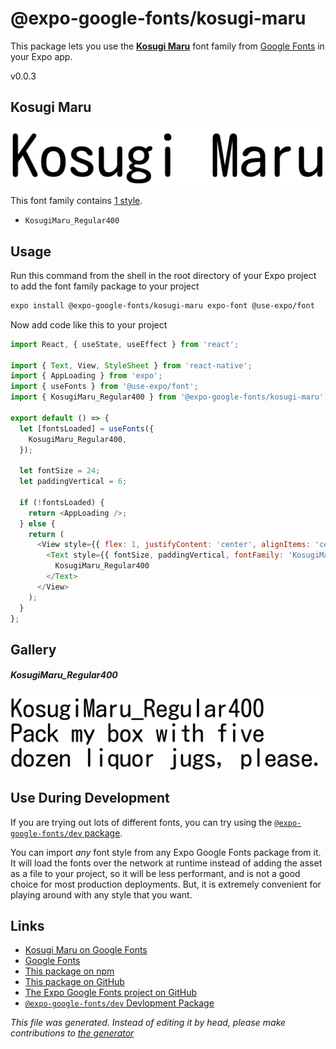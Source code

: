 # @expo-google-fonts/kosugi-maru

This package lets you use the [**Kosugi Maru**](https://fonts.google.com/specimen/Kosugi+Maru) font family from [Google Fonts](https://fonts.google.com/) in your Expo app.

v0.0.3

## Kosugi Maru

![Kosugi Maru](./font-family.png)

This font family contains [1 style](#gallery).

- `KosugiMaru_Regular400`

## Usage

Run this command from the shell in the root directory of your Expo project to add the font family package to your project
```sh
expo install @expo-google-fonts/kosugi-maru expo-font @use-expo/font
```

Now add code like this to your project
```js
import React, { useState, useEffect } from 'react';

import { Text, View, StyleSheet } from 'react-native';
import { AppLoading } from 'expo';
import { useFonts } from '@use-expo/font';
import { KosugiMaru_Regular400 } from '@expo-google-fonts/kosugi-maru';

export default () => {
  let [fontsLoaded] = useFonts({
    KosugiMaru_Regular400,
  });

  let fontSize = 24;
  let paddingVertical = 6;

  if (!fontsLoaded) {
    return <AppLoading />;
  } else {
    return (
      <View style={{ flex: 1, justifyContent: 'center', alignItems: 'center' }}>
        <Text style={{ fontSize, paddingVertical, fontFamily: 'KosugiMaru_Regular400' }}>
          KosugiMaru_Regular400
        </Text>
      </View>
    );
  }
};

```

## Gallery

##### KosugiMaru_Regular400
![KosugiMaru_Regular400](./9fbe25d62fc496dd41c965a6a410bcb248978277da1dedd4682e2b1d72c4ade9.ttf.png)


## Use During Development

If you are trying out lots of different fonts, you can try using the [`@expo-google-fonts/dev` package](https://www.npmjs.com/package/@expo-google-fonts/dev).

You can import *any* font style from any Expo Google Fonts package from it. It will load the fonts
over the network at runtime instead of adding the asset as a file to your project, so it will be 
less performant, and is not a good choice for most production deployments. But, it is extremely convenient
for playing around with any style that you want.

## Links

- [Kosugi Maru on Google Fonts](https://fonts.google.com/specimen/Kosugi+Maru)
- [Google Fonts](https://fonts.google.com/)
- [This package on npm](https://www.npmjs.com/package/@expo-google-fonts/kosugi-maru)
- [This package on GitHub](https://github.com/expo/google-fonts/tree/master/font-packages/kosugi-maru)
- [The Expo Google Fonts project on GitHub](https://github.com/expo/google-fonts)
- [`@expo-google-fonts/dev` Devlopment Package](https://github.com/expo/google-fonts/tree/master/font-packages/dev)


*This file was generated. Instead of editing it by head, please make contributions to [the generator](https://github.com/expo/google-fonts/tree/master/packages/generator)*
